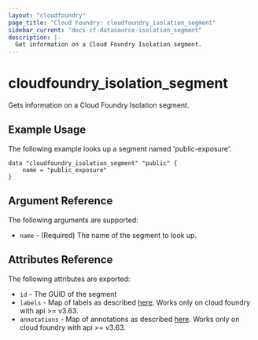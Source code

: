 ```yaml
---
layout: "cloudfoundry"
page_title: "Cloud Foundry: cloudfoundry_isolation_segment"
sidebar_current: "docs-cf-datasource-isolation_segment"
description: |-
  Get information on a Cloud Foundry Isolation segment.
---
```


# cloudfoundry\_isolation_segment

Gets information on a Cloud Foundry Isolation segment.

## Example Usage

The following example looks up a segment named 'public-exposure'.

```hcl
data "cloudfoundry_isolation_segment" "public" {
    name = "public_exposure"
}
```

## Argument Reference

The following arguments are supported:

* `name` - (Required) The name of the segment to look up.

## Attributes Reference

The following attributes are exported:

* `id` - The GUID of the segment
* `labels` - Map of labels as described [here](https://docs.cloudfoundry.org/adminguide/metadata.html#-view-metadata-for-an-object). 
Works only on cloud foundry with api >= v3.63.
* `annotations` - Map of annotations as described [here](https://docs.cloudfoundry.org/adminguide/metadata.html#-view-metadata-for-an-object). 
Works only on cloud foundry with api >= v3.63.

